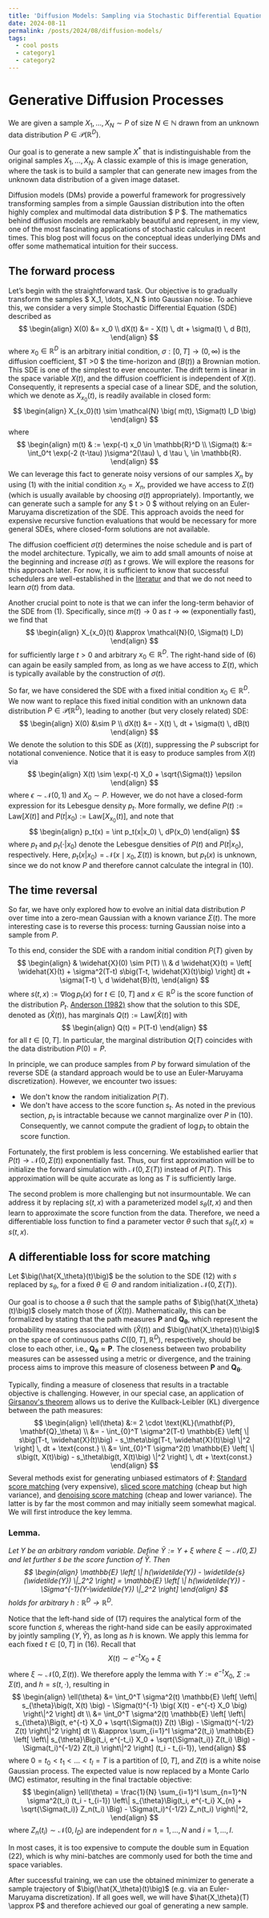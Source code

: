 ```yaml
---
title: 'Diffusion Models: Sampling via Stochastic Differential Equations'
date: 2024-08-11
permalink: /posts/2024/08/diffusion-models/
tags:
  - cool posts
  - category1
  - category2
---
```


Generative Diffusion Processes
==============================

We are given a sample $X_1, \dots, X_N \sim P$ of size $N \in \mathbb{N}$ drawn from an unknown data distribution $P \in \mathcal{P}(\mathbb{R}^D)$. 

Our goal is to generate a new sample $X^*$ that is indistinguishable from the original samples $X_1, \dots, X_N$. A classic example of this is image generation, where the task is to build a sampler that can generate new images from the unknown data distribution of a given image dataset.

Diffusion models (DMs) provide a powerful framework for progressively transforming samples from a simple Gaussian distribution into the often highly complex and multimodal data distribution $ P $. The mathematics behind diffusion models are remarkably beautiful and represent, in my view, one of the most fascinating applications of stochastic calculus in recent times. This blog post will focus on the conceptual ideas underlying DMs and offer some mathematical intuition for their success.



The forward process
-----------------------------------------

Let’s begin with the straightforward task. Our objective is to gradually transform the samples $ X_1, \dots, X_N $ into Gaussian noise. To achieve this, we consider a very simple Stochastic Differential Equation (SDE) described as
$$
\begin{align}
  X(0) &= x_0 \\
  dX(t) &= - X(t) \, dt + \sigma(t) \, d B(t),
\end{align}
$$
where $x_0 \in \mathbb{R}^D$ is an arbitrary initial condition, $\sigma: [0, T] \to (0, \infty)$ is the diffusion coefficient, $T >0 $ the time-horizon and $\big(B(t)\big)$ a Brownian motion. This SDE is one of the simplest to ever encounter.
The drift term is linear in the space variable $X(t)$, and the diffusion coefficient is independent of $X(t)$. Consequently, it represents a special case of a linear SDE, and the solution, which we denote as $X_{x_0}(t)$, is readily available in closed form:
$$
\begin{align}
    X_{x_0}(t) \sim \mathcal{N} \big( m(t), \Sigma(t) I_D \big) 
\end{align}    
$$ 
where 
$$
\begin{align}
    m(t) & := \exp(-t) x_0 \in \mathbb{R}^D  \\
    \Sigma(t) &:=  \int_0^t \exp(-2 (t-\tau) )\sigma^2(\tau) \, d \tau \, \in \mathbb{R}.
\end{align}
$$
We can leverage this fact to generate noisy versions of our samples $X_n$ by using (1) with the initial condition $x_0 = X_n$, provided we have access to $\Sigma(t)$ (which is usually available by choosing $\sigma(t)$ appropriately). Importantly, we can generate such a sample for any $ t > 0 $ without relying on an Euler-Maruyama discretization of the SDE. This approach avoids the need for expensive recursive function evaluations that would be necessary for more general SDEs, where closed-form solutions are not available.

The diffusion coefficient $\sigma(t)$ determines the noise schedule and is part of the model architecture. Typically, we aim to add small amounts of noise at the beginning and increase $\sigma(t)$ as $t$ grows. We will explore the reasons for this approach later. For now, it is sufficient to know that successful schedulers are well-established in the [literatur](https://arxiv.org/abs/2011.13456) and that we do not need to learn $\sigma(t)$ from data.

Another crucial point to note is that we can infer the long-term behavior of the SDE from (1). Specifically, since $m(t) \to 0$ as $t \to \infty$ (exponentially fast), we find that
$$
\begin{align}
  X_{x_0}(t) &\approx \mathcal{N}(0, \Sigma(t) I_D)
\end{align}
$$
for sufficiently large $t > 0$ and arbitrary $x_0 \in \mathbb{R}^D$. The right-hand side of (6) can again be easily sampled from, as long as we have access to $\Sigma(t)$, which is typically available by the construction of $\sigma(t)$.

So far, we have considered the SDE with a fixed initial condition $x_0 \in \mathbb{R}^D$. We now want to replace this fixed initial condition with an unknown data distribution $P \in \mathcal{P}(\mathbb{R}^D)$, leading to another (but very closely related) SDE:
$$
\begin{align}
    X(0) &\sim P \\
    dX(t) &= - X(t) \, dt + \sigma(t) \, dB(t)
\end{align}
$$
We denote the solution to this SDE as $\big(X(t)\big)$, suppressing the $P$ subscript for notational convenience. Notice that it is easy to produce samples from $X(t)$ via
$$
\begin{align}
    X(t) \sim \exp(-t) X_0 + \sqrt{\Sigma(t)} \epsilon
\end{align}
$$
where $\epsilon \sim \mathcal{N}(0,1)$ and $X_0 \sim P$. However, we do not have a closed-form expression for its Lebesgue density $p_t$. More formally, we define $P(t) := \text{Law} [ X(t) ]$ and $P(t|x_0) := \text{Law} [ X_{x_0}(t) ]$, and note that
$$
\begin{align}
    p_t(x) = \int p_t(x|x_0) \, dP(x_0)
\end{align}
$$
where $p_t$ and $p_t(\cdot|x_0)$ denote the Lebesgue densities of $P(t)$ and $P(t|x_0)$, respectively. Here, $p_t(x|x_0) = \mathcal{N}(x \mid x_0, \Sigma(t))$ is known, but $p_t(x)$ is unknown, since we do not know $P$ and therefore cannot calculate the integral in (10).


The time reversal
-----------------
So far, we have only explored how to evolve an initial data distribution $P$ over time into a zero-mean Gaussian with a known variance $\Sigma(t)$. The more interesting case is to reverse this process: turning Gaussian noise into a sample from $P$.

To this end, consider the SDE with a random initial condition $P(T)$ given by
$$
\begin{align}
    & \widehat{X}(0) \sim P(T) \\
    & d \widehat{X}(t) = \left[ \widehat{X}(t) + \sigma^2(T-t) s\big(T-t, \widehat{X}(t)\big) \right] dt + \sigma(T-t) \, d \widehat{B}(t),
\end{align}
$$
where $s(t, x) := \nabla \log p_t(x)$ for $t \in [0, T]$ and $x \in \mathbb{R}^D$ is the score function of the distribution $P_t$. [Anderson (1982)](https://www.sciencedirect.com/science/article/pii/0304414982900515) show that the solution to this SDE, denoted as $(\widehat{X}(t))$, has marginals $Q(t) := \text{Law}[\widehat{X}(t)]$ with
$$
\begin{align}
    Q(t) = P(T-t)
\end{align}
$$
for all $t \in [0, T]$. In particular, the marginal distribution $Q(T)$ coincides with the data distribution $P(0) = P$.

In principle, we can produce samples from $P$ by forward simulation of the reverse SDE (a standard approach would be to use an Euler-Maruyama discretization). However, we encounter two issues:
- We don't know the random initialization $P(T)$.
- We don't have access to the score function $s_t$. As noted in the previous section, $p_t$ is intractable because we cannot marginalize over $P$ in (10). Consequently, we cannot compute the gradient of $\log p_t$ to obtain the score function.

Fortunately, the first problem is less concerning. We established earlier that $P(t) \to \mathcal{N}(0, \Sigma(t))$ exponentially fast. Thus, our first approximation will be to initialize the forward simulation with $\mathcal{N}(0, \Sigma(T))$ instead of $P(T)$. This approximation will be quite accurate as long as $T$ is sufficiently large.

The second problem is more challenging but not insurmountable. We can address it by replacing $s(t, x)$ with a parameterized model $s_{\theta}(t, x)$ and then learn to approximate the score function from the data. Therefore, we need a differentiable loss function to find a parameter vector $\theta$ such that $s_{\theta}(t, x) \approx s(t, x)$.


A differentiable loss for score matching
----------------------------------------

Let $\big(\hat{X_\theta}(t)\big)$ be the solution to the SDE (12) with $s$ replaced by $s_\theta$, for a fixed $\theta \in \Theta$ and random initialization $\mathcal{N}(0, \Sigma(T))$.

Our goal is to choose a $\theta$ such that the sample paths of $\big(\hat{X_\theta} (t)\big)$ closely match those of $\big(\widehat{X}(t)\big)$. Mathematically, this can be formalized by stating that the path measures $\mathbf{P}$ and $\mathbf{Q_\theta}$, which represent the probability measures associated with $\big(\widehat{X}(t)\big)$ and $\big(\hat{X_\theta}(t)\big)$ on the space of continuous paths $C\big([0,T],\mathbb{R}^D\big)$, respectively, should be close to each other, i.e., $\mathbf{Q_\theta} \approx \mathbf{P}$. The closeness between two probability measures can be assessed using a metric or divergence, and the training process aims to improve this measure of closeness between $\mathbf{P}$ and $\mathbf{Q_\theta}$. 

Typically, finding a measure of closeness that results in a tractable objective is challenging. However, in our special case, an application of [Girsanov's theorem](https://arxiv.org/pdf/2209.11215) allows us to derive the Kullback-Leibler (KL) divergence between the path measures:
$$
\begin{align}
    \ell(\theta) &:= 2 \cdot \text{KL}(\mathbf{P}, \mathbf{Q}_\theta) \\
                 &= - \int_{0}^T \sigma^2(T-t) \mathbb{E} \left[ \| s\big(T-t, \widehat{X}(t)\big) - s_\theta\big(T-t, \widehat{X}(t)\big) \|^2 \right] \, dt + \text{const.} \\
                 &= \int_{0}^T \sigma^2(t) \mathbb{E} \left[ \| s\big(t, X(t)\big) - s_\theta\big(t, X(t)\big) \|^2 \right] \, dt + \text{const.}
\end{align}
$$
Several methods exist for generating unbiased estimators of $\ell$: [Standard score matching](https://jmlr.org/papers/volume6/hyvarinen05a/hyvarinen05a.pdf) (very expensive), [sliced score matching](https://arxiv.org/pdf/1905.07088) (cheap but high variance), and [denoising score matching](https://jmlr.org/papers/volume6/hyvarinen05a/hyvarinen05a.pdf) (cheap and lower variance). The latter is by far the most common and may initially seem somewhat magical. We will first introduce the key lemma.

### Lemma. 
*Let $Y$ be an arbitrary random variable. Define $\widetilde{Y}:= Y + \xi$ where $\xi \sim \mathcal{N}(0,\Sigma)$ and let further $\widetilde{s}$ be the score function of $\widetilde{Y}$. Then
    $$
    \begin{align}
        \mathbb{E} \left[ \| h(\widetilde{Y}) - \widetilde{s}(\widetilde{Y}) \|_2^2 \right] = \mathbb{E} \left[ \| h(\widetilde{Y}) - \Sigma^{-1}(Y-\widetilde{Y}) \|_2^2 \right]
    \end{align}
    $$
holds for arbitrary $h: \mathbb{R}^D \to \mathbb{R}^D$.*

Notice that the left-hand side of (17) requires the analytical form of the score function $\widetilde{s}$, whereas the right-hand side can be easily approximated by jointly sampling $(Y, \widetilde{Y})$, as long as $h$ is known. We apply this lemma for each fixed $t \in [0, T]$ in (16). Recall that
$$
\begin{equation}
    X(t) \sim e^{-t} X_0 + \xi
\end{equation}
$$
where $\xi \sim \mathcal{N}(0, \Sigma(t))$. We therefore apply the lemma with $Y := e^{-t} X_0$, $\Sigma := \Sigma(t)$, and $h = s(t, \cdot)$, resulting in
$$
\begin{align}
    \ell(\theta) &= \int_0^T \sigma^2(t) \mathbb{E} \left[ \left\| s_{\theta}\big(t, X(t) \big) - \Sigma(t)^{-1} \big( X(t) - e^{-t} X_0 \big) \right\|^2 \right] dt \\
    &= \int_0^T \sigma^2(t) \mathbb{E} \left[ \left\| s_{\theta}\Big(t, e^{-t} X_0 + \sqrt{\Sigma(t)} Z(t) \Big) - \Sigma(t)^{-1/2} Z(t) \right\|^2 \right] dt \\
    &\approx \sum_{i=1}^I \sigma^2(t_i) \mathbb{E} \left[ \left\| s_{\theta}\Big(t_i, e^{-t_i} X_0 + \sqrt{\Sigma(t_i)} Z(t_i) \Big) - \Sigma(t_i)^{-1/2} Z(t_i) \right\|^2 \right] (t_i - t_{i-1}),
\end{align}
$$
where $0 = t_0 < t_1 < \dots < t_I = T$ is a partition of $[0, T]$, and $Z(t)$ is a white noise Gaussian process. The expected value is now replaced by a Monte Carlo (MC) estimator, resulting in the final tractable objective:
$$
\begin{align}
    \ell(\theta) = \frac{1}{N} \sum_{i=1}^I \sum_{n=1}^N \sigma^2(t_i) (t_i - t_{i-1}) \left\| s_{\theta}\Big(t_i, e^{-t_i} X_{n} + \sqrt{\Sigma(t_i)} Z_n(t_i) \Big) - \Sigma(t_i)^{-1/2} Z_n(t_i) \right\|^2,
\end{align}
$$
where $Z_n(t_i) \sim \mathcal{N}(0, I_D)$ are independent for $n = 1, \dots, N$ and $i = 1, \dots, I$.

In most cases, it is too expensive to compute the double sum in Equation (22), which is why mini-batches are commonly used for both the time and space variables.

After successful training, we can use the obtained minimizer to generate a sample trajectory of $\big(\hat{X_\theta}(t)\big)$ (e.g. via an Euler-Maruyama discretization). If all goes well, we will have $\hat{X_\theta}(T) \approx P$ and therefore achieved our goal of generating a new sample.

